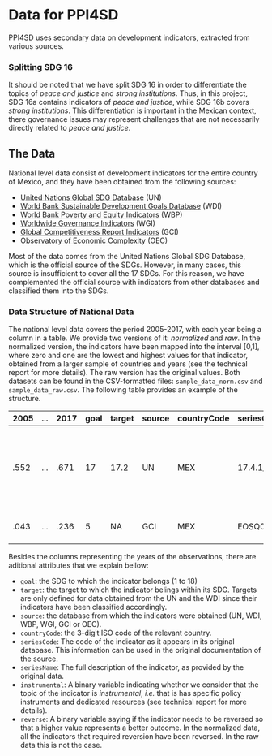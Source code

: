 # Data for PPI4SD

PPI4SD uses secondary data on development indicators, extracted from various sources.

### Splitting SDG 16
It should be noted that we have split SDG 16 in order to differentiate the topics of *peace and justice* and *strong institutions*. Thus, in this project, SDG 16a contains indicators of *peace and justice*, while SDG 16b covers *strong institutions*. This differentiation is important in the Mexican context, there governance issues may represent challenges that are not necessarily directly related to *peace and justice*.

## The Data
National level data consist of development indicators for the entire country of Mexico, and they have been obtained from the following sources:

* [United Nations Global SDG Database](https://unstats.un.org/sdgs/indicators/database/) (UN)
* [World Bank Sustainable Development Goals Database](http://datatopics.worldbank.org/sdgs/) (WDI)
* [World Bank Poverty and Equity Indicators](http://povertydata.worldbank.org/poverty/home/) (WBP)
* [Worldwide Governance Indicators](https://datacatalog.worldbank.org/dataset/worldwide-governance-indicators) (WGI)
* [Global Competitiveness Report Indicators](https://knoema.com/atlas/sources/WEF) (GCI)
* [Observatory of Economic Complexity](https://atlas.media.mit.edu/en/) (OEC)

Most of the data comes from the United Nations Global SDG Database, which is the official source of the SDGs. However, in many cases, this source is insufficient to cover all the 17 SDGs. For this reason, we have complemented the official source with indicators from other databases and classified them into the SDGs.

### Data Structure of National Data
The national level data covers the period 2005-2017, with each year being a column in a table. We provide two versions of it: *normalized* and *raw*. In the normalized version, the indicators have been mapped into the interval [0,1], where zero and one are the lowest and highest values for that indicator, obtained from a larger sample of countries and years (see the technical report for more details). The raw version has the original values. Both datasets can be found in the CSV-formatted files: `sample_data_norm.csv` and `sample_data_raw.csv`. The following table provides an example of the structure.

| 2005 | ... | 2017 | goal | target | source | countryCode | seriesCode | seriesName | instrumental | reverse |
| --- | --- | --- | --- | --- | --- | --- | --- | --- | --- | --- |
| .552 | ... | .671 | 17 | 17.2 | UN | MEX | 17.4.1_1 | Debt service as a proportion of exports of goods and services (%) | 1 | 1 |
| .043 | ... | .236 | 5 | NA | GCI | MEX | EOSQ088 | Ease of access to loans | 1 | 1 |

Besides the columns representing the years of the observations, there are aditional attributes that we explain bellow:

* `goal`: the SDG to which the indicator belongs (1 to 18)
* `target`: the target to which the indicator belings within its SDG. Targets are only defined for data obtained from the UN and the WDI since their indicators have been classified accordingly.
* `source`: the database from which the indicators were obtained (UN, WDI, WBP, WGI, GCI or OEC).
* `countryCode`: the 3-digit ISO code of the relevant country.
* `seriesCode`: The code of the indicator as it appears in its original database. This information can be used in the original documentation of the source.
* `seriesName`: The full description of the indicator, as provided by the original data.
* `instrumental`: A binary variable indicating whether we consider that the topic of the indicator is *instrumental*, *i.e.* that is has specific policy instruments and dedicated resources (see technical report for more details).
* `reverse`: A binary variable saying if the indicator needs to be reversed so that a higher value represents a better outcome. In the normalized data, all the indicators that required reversion have been reversed. In the raw data this is not the case.




